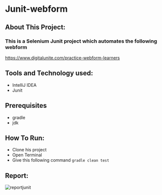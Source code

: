# Junit-webform

## About This Project:
### This is a Selenium Junit project which automates the following webform
https://www.digitalunite.com/practice-webform-learners

## Tools and Technology used:
- IntelliJ IDEA
- Junit

## Prerequisites
- gradle
- jdk

## How To Run:
- Clone his project
- Open Terminal
- Give this following command ```gradle clean test```

## Report:
![reportjunit](https://github.com/fahmidasultana14/Junit-webform/assets/101444545/2f889398-2927-4f07-baea-a26b4ce9fe63)

 



